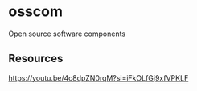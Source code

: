 # osscom
Open source software components



## Resources

https://youtu.be/4c8dpZN0rqM?si=iFkOLfGj9xfVPKLF
